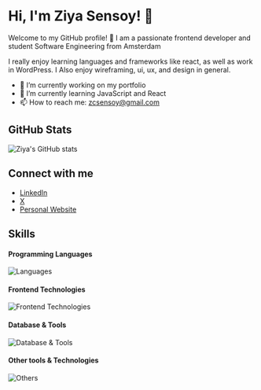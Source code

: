 # Hi, I'm Ziya Sensoy! 👋

Welcome to my GitHub profile! 🌟
I am a passionate frontend developer and student Software Engineering from Amsterdam

I really enjoy learning languages and frameworks like react, as well as work in WordPress.
I Also enjoy wireframing, ui, ux, and design in general.

- 🔭 I’m currently working on my portfolio 
- 🌱 I’m currently learning JavaScript and React 
- 📫 How to reach me: zcsensoy@gmail.com

## GitHub Stats
![Ziya's GitHub stats](https://github-readme-stats.vercel.app/api?username=ziyasensoy&show_icons=true&theme=cobalt)

## Connect with me
- [LinkedIn](https://www.linkedin.com/in/ziyasensoy)
- [X](https://x.com/ziyasensoy)
- [Personal Website](https://ziyasensoy.github.io/MyWebsite/)

## Skills

#### Programming Languages
![Languages](https://skillicons.dev/icons?i=js,java)

#### Frontend Technologies
![Frontend Technologies](https://skillicons.dev/icons?i=react,html,css,bootstrap,sass)

#### Database & Tools
![Database & Tools](https://skillicons.dev/icons?i=mysql,mongodb)

#### Other tools & Technologies
![Others](https://skillicons.dev/icons?i=git,github,vscode,figma,gitlab)


